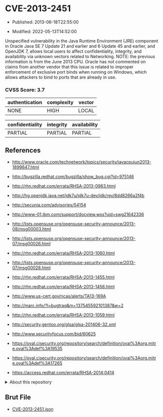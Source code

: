 # CVE-2013-2451

- Published: 2013-06-18T22:55:00

- Modified: 2022-05-13T14:52:00

Unspecified vulnerability in the Java Runtime Environment (JRE) component in Oracle Java SE 7 Update 21 and earlier and 6 Update 45 and earlier, and OpenJDK 7, allows local users to affect confidentiality, integrity, and availability via unknown vectors related to Networking.  NOTE: the previous information is from the June 2013 CPU. Oracle has not commented on claims from another vendor that this issue is related to improper enforcement of exclusive port binds when running on Windows, which allows attackers to bind to ports that are already in use.

### CVSS Score: **3.7**

| authentication | complexity | vector |
| --- | --- | --- |
| NONE | HIGH | LOCAL |

| confidentiality | integrity | availability |
| --- | --- | --- |
| PARTIAL | PARTIAL | PARTIAL |

## References

* http://www.oracle.com/technetwork/topics/security/javacpujun2013-1899847.html

* http://bugzilla.redhat.com/bugzilla/show_bug.cgi?id=975146

* http://rhn.redhat.com/errata/RHSA-2013-0963.html

* http://hg.openjdk.java.net/jdk7u/jdk7u-dev/jdk/rev/8dd8266a2f4b

* http://secunia.com/advisories/54154

* http://www-01.ibm.com/support/docview.wss?uid=swg21642336

* http://lists.opensuse.org/opensuse-security-announce/2013-08/msg00003.html

* http://lists.opensuse.org/opensuse-security-announce/2013-07/msg00026.html

* http://rhn.redhat.com/errata/RHSA-2013-1060.html

* http://lists.opensuse.org/opensuse-security-announce/2013-07/msg00028.html

* http://rhn.redhat.com/errata/RHSA-2013-1455.html

* http://rhn.redhat.com/errata/RHSA-2013-1456.html

* http://www.us-cert.gov/ncas/alerts/TA13-169A

* http://marc.info/?l=bugtraq&m=137545592101387&w=2

* http://rhn.redhat.com/errata/RHSA-2013-1059.html

* http://security.gentoo.org/glsa/glsa-201406-32.xml

* http://www.securityfocus.com/bid/60625

* https://oval.cisecurity.org/repository/search/definition/oval%3Aorg.mitre.oval%3Adef%3A19535

* https://oval.cisecurity.org/repository/search/definition/oval%3Aorg.mitre.oval%3Adef%3A17265

* https://access.redhat.com/errata/RHSA-2014:0414

<details>
<summary>About this repository</summary> 

  This repository is part of the project [Live Hack CVE](https://github.com/Live-Hack-CVE). Main website can be found [www.live-hack.org](https://www.live-hack.org) 
  
  Made by [Sn0wAlice](https://github.com/Sn0wAlice) for the people that care about security and need to have a feed of the latest CVEs. Hope you enjoy it, don't forget to star the repo and follow me on [Twitter](https://twitter.com/Sn0wAlice) and [Github](https://github.com/Sn0wAlice). And that is my [personnal website](https://www.alice-snow.me/)

  - [Home Page](https://github.com/Live-Hack-CVE)
  - [Framework](https://github.com/Live-Hack-CVE/cve-framework)
  - [CVE database](https://github.com/Live-Hack-CVE/full_database)
  - [Changelog](https://github.com/Live-Hack-CVE/Changelog)
</details>

## Brut File

* [CVE-2013-2451.json](https://raw.githubusercontent.com/Live-Hack-CVE/full_database/main/cves/2013/CVE-2013-2451.json)

